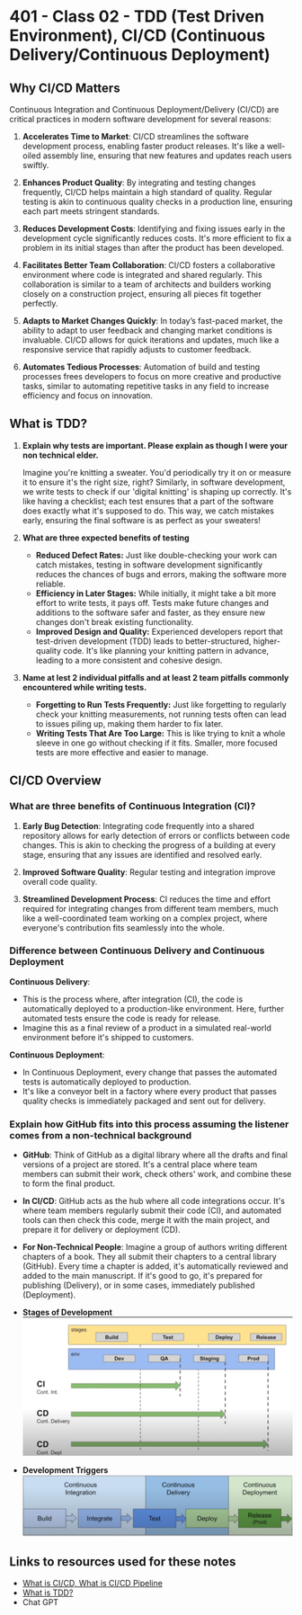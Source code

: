 # 401 - Class 02 - TDD (Test Driven Environment), CI/CD (Continuous Delivery/Continuous Deployment)

## Why CI/CD Matters

Continuous Integration and Continuous Deployment/Delivery (CI/CD) are critical practices in modern software development for several reasons:

1. **Accelerates Time to Market**: CI/CD streamlines the software development process, enabling faster product releases. It's like a well-oiled assembly line, ensuring that new features and updates reach users swiftly.

2. **Enhances Product Quality**: By integrating and testing changes frequently, CI/CD helps maintain a high standard of quality. Regular testing is akin to continuous quality checks in a production line, ensuring each part meets stringent standards.

3. **Reduces Development Costs**: Identifying and fixing issues early in the development cycle significantly reduces costs. It's more efficient to fix a problem in its initial stages than after the product has been developed.

4. **Facilitates Better Team Collaboration**: CI/CD fosters a collaborative environment where code is integrated and shared regularly. This collaboration is similar to a team of architects and builders working closely on a construction project, ensuring all pieces fit together perfectly.

5. **Adapts to Market Changes Quickly**: In today’s fast-paced market, the ability to adapt to user feedback and changing market conditions is invaluable. CI/CD allows for quick iterations and updates, much like a responsive service that rapidly adjusts to customer feedback.

6. **Automates Tedious Processes**: Automation of build and testing processes frees developers to focus on more creative and productive tasks, similar to automating repetitive tasks in any field to increase efficiency and focus on innovation.

## What is TDD?

1. **Explain why tests are important. Please explain as though I were your non technical elder.**  

    Imagine you're knitting a sweater. You'd periodically try it on or measure it to ensure it's the right size, right? Similarly, in software development, we write tests to check if our 'digital knitting' is shaping up correctly. It's like having a checklist; each test ensures that a part of the software does exactly what it's supposed to do. This way, we catch mistakes early, ensuring the final software is as perfect as your sweaters!

2. **What are three expected benefits of testing**

    * **Reduced Defect Rates:** Just like double-checking your work can catch mistakes, testing in software development significantly reduces the chances of bugs and errors, making the software more reliable.
    * **Efficiency in Later Stages:** While initially, it might take a bit more effort to write tests, it pays off. Tests make future changes and additions to the software safer and faster, as they ensure new changes don't break existing functionality.
    * **Improved Design and Quality:** Experienced developers report that test-driven development (TDD) leads to better-structured, higher-quality code. It's like planning your knitting pattern in advance, leading to a more consistent and cohesive design.  

3. **Name at lest 2 individual pitfalls and at least 2 team pitfalls commonly encountered while writing tests.**

    * **Forgetting to Run Tests Frequently:** Just like forgetting to regularly check your knitting measurements, not running tests often can lead to issues piling up, making them harder to fix later.
    * **Writing Tests That Are Too Large:** This is like trying to knit a whole sleeve in one go without checking if it fits. Smaller, more focused tests are more effective and easier to manage.

## CI/CD Overview

### What are three benefits of Continuous Integration (CI)?

1. **Early Bug Detection**: Integrating code frequently into a shared repository allows for early detection of errors or conflicts between code changes. This is akin to checking the progress of a building at every stage, ensuring that any issues are identified and resolved early.

2. **Improved Software Quality**: Regular testing and integration improve overall code quality.

3. **Streamlined Development Process**: CI reduces the time and effort required for integrating changes from different team members, much like a well-coordinated team working on a complex project, where everyone's contribution fits seamlessly into the whole.

### Difference between Continuous Delivery and Continuous Deployment

**Continuous Delivery**:

* This is the process where, after integration (CI), the code is automatically deployed to a production-like environment. Here, further automated tests ensure the code is ready for release.
* Imagine this as a final review of a product in a simulated real-world environment before it's shipped to customers.

**Continuous Deployment**:

* In Continuous Deployment, every change that passes the automated tests is automatically deployed to production.
* It's like a conveyor belt in a factory where every product that passes quality checks is immediately packaged and sent out for delivery.

### Explain how GitHub fits into this process assuming the listener comes from a non-technical background

* **GitHub**: Think of GitHub as a digital library where all the drafts and final versions of a project are stored. It's a central place where team members can submit their work, check others' work, and combine these to form the final product.
  
* **In CI/CD**: GitHub acts as the hub where all code integrations occur. It's where team members regularly submit their code (CI), and automated tools can then check this code, merge it with the main project, and prepare it for delivery or deployment (CD).
  
* **For Non-Technical People**: Imagine a group of authors writing different chapters of a book. They all submit their chapters to a central library (GitHub). Every time a chapter is added, it's automatically reviewed and added to the main manuscript. If it's good to go, it's prepared for publishing (Delivery), or in some cases, immediately published (Deployment).

* **Stages of Development**
![Stages of Development](./images/StagesOfDevelopmentNotes.png)

* **Development Triggers**
![Stages of Development](./images/DevelopmentTriggers.png)

## Links to resources used for these notes

* [What is CI/CD, What is CI/CD Pipeline](https://www.youtube.com/watch?v=k2aNsQKwyOo)
* [What is TDD?](https://www.agilealliance.org/glossary/tdd/)
* Chat GPT
